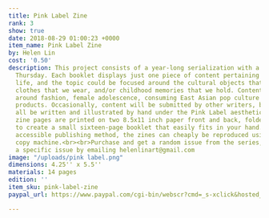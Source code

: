```yaml
---
title: Pink Label Zine
rank: 3
show: true
date: 2018-08-29 01:00:23 +0000
item_name: Pink Label Zine
by: Helen Lin
cost: '0.50'
description: This project consists of a year-long serialization with a new issue every
  Thursday. Each booklet displays just one piece of content pertaining to everyday
  life, and the topic could be focused around the cultural objects that we consume,
  clothes that we wear, and/or childhood memories that we hold. Content usually revolves
  around fashion, female adolescence, consuming East Asian pop culture or cultural
  products. Occasionally, content will be submitted by other writers, but they will
  all be written and illustrated by hand under the Pink Label aesthetic.&nbsp;The
  zine pages are printed on two 8.5x11 inch paper front and back, folded, and cut
  to create a small sixteen-page booklet that easily fits in your hand. With this
  accessible publishing method, the zines can cheaply be reproduced using a standard
  copy machine.<br><br>Purchase and get a random issue from the series, or request
  a specific issue by emailing helenlinart@gmail.com
image: "/uploads/pink label.png"
dimensions: 4.25'' x 5.5''
materials: 14 pages
edition: ''
item_sku: pink-label-zine
paypal_url: https://www.paypal.com/cgi-bin/webscr?cmd=_s-xclick&hosted_button_id=W6CEP9VKK6FSL

---
```

